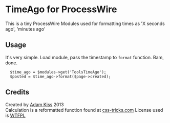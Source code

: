 # TimeAgo for ProcessWire

This is a tiny ProcessWire Modules used for formatting times as 'X seconds ago', 'minutes ago'

## Usage

It's very simple. Load module, pass the timestamp to `format` function. Bam, done.

```
  $time_ago = $modules->get('ToolsTimeAgo');
  $posted = $time_ago->format($page->created);
```

## Credits

Created by [Adam Kiss](http://adamkiss.com) 2013  
Calculation is a reformatted function found at [css-tricks.com](http://css-tricks.com/snippets/php/time-ago-function/)
License used is [WTFPL](http://www.wtfpl.net/)